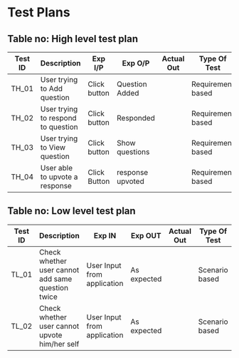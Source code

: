 # Test Plans

## Table no: High level test plan
| **Test ID** | **Description**                                              | **Exp I/P** | **Exp O/P** | **Actual Out** |**Type Of Test**  |    
|-------------|--------------------------------------------------------------|------------|-------------|----------------|------------------|
|  TH_01      |User trying to Add question|Click button |Question Added| | Requirement based |
|  TH_02      |User trying to respond to question|Click button |Responded| | Requirement based |
|  TH_03      |User trying to View question|Click button |Show questions| | Requirement based |
|  TH_04     |User able to upvote a response |Click Button|response upvoted||Requirement based |

## Table no: Low level test plan

| **Test ID** | **Description**                                              | **Exp IN** | **Exp OUT** | **Actual Out** |**Type Of Test**  |    
|-------------|--------------------------------------------------------------|------------|-------------|----------------|------------------|
|  TL_01      |Check whether user cannot add same question twice |User Input from application|As expected||Scenario based |
| TL_02       |Check whether user cannot upvote him/her self | User Input from application | As expected || Scenario based |
